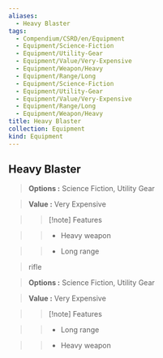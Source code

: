 ```yaml
---
aliases:
  - Heavy Blaster
tags:
  - Compendium/CSRD/en/Equipment
  - Equipment/Science-Fiction
  - Equipment/Utility-Gear
  - Equipment/Value/Very-Expensive
  - Equipment/Weapon/Heavy
  - Equipment/Range/Long
  - Equipment/Science-Fiction
  - Equipment/Utility-Gear
  - Equipment/Value/Very-Expensive
  - Equipment/Range/Long
  - Equipment/Weapon/Heavy
title: Heavy Blaster
collection: Equipment
kind: Equipment
---
```

## Heavy Blaster    
    
>    
> **Options :** Science Fiction, Utility Gear    
> **Value :** Very Expensive    
>>[!note] Features    
>> - Heavy weapon    
>> - Long range    
    
>rifle    
> **Options :** Science Fiction, Utility Gear    
> **Value :** Very Expensive    
>>[!note] Features    
>> - Long range    
>> - Heavy weapon